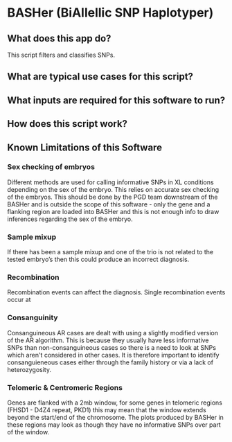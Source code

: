 # BASHer (BiAllellic SNP Haplotyper)

## What does this app do?

This script filters and classifies SNPs.

## What are typical use cases for this script?


## What inputs are required for this software to run?


## How does this script work?


## Known Limitations of this Software


### Sex checking of embryos

Different methods are used for calling informative SNPs in XL conditions depending on the sex of the embryo.  This relies on accurate sex checking of the embryos.  This should be done by the PGD team downstream of the BASHer and is outside the scope of this software - only the gene and a flanking region are loaded into BASHer and this is not enough info to draw inferences regarding the sex of the embryo.

### Sample mixup

If there has been a sample mixup and one of the trio is not related to the tested embryo’s then this could produce an incorrect diagnosis.

### Recombination

Recombination events can affect the diagnosis.  Single recombination events occur at 

### Consanguinity

Consanguineous AR cases are dealt with using a slightly modified version of the AR algorithm.  This is because they usually have less informative SNPs than non-consanguineous cases so there is a need to look at SNPs which aren't considered in other cases.  It is therefore important to identify consanguieneous cases either through the family history or via a lack of heterozygosity.

### Telomeric & Centromeric Regions

Genes are flanked with a 2mb window, for some genes in telomeric regions (FHSD1 - D4Z4 repeat, PKD1) this may mean that the window extends beyond the start/end of the chromosome. The plots produced by BASHer in these regions may look as though they have no informative SNPs over part of the window.
